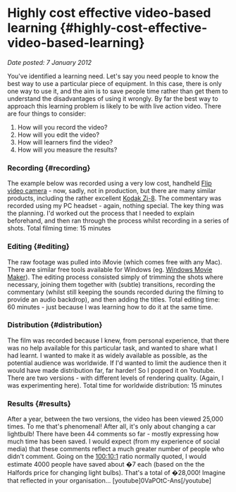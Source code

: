 # Highly cost effective video-based learning {#highly-cost-effective-video-based-learning}

_Date posted: 7 January 2012_

You've identified a learning need. Let's say you need people to know the best way to use a particular piece of equipment. In this case, there is only one way to use it, and the aim is to save people time rather than get them to understand the disadvantages of using it wrongly. By far the best way to approach this learning problem is likely to be with live action video. There are four things to consider:

1.  How will you record the video?
2.  How will you edit the video?
3.  How will learners find the video?
4.  How will you measure the results?

### Recording {#recording}

The example below was recorded using a very low cost, handheld [Flip video camera](http://support.theflip.com/en-uk/home) - now, sadly, not in production, but there are many similar products, including the rather excellent [Kodak Zi-8](http://store.kodak.com/store/ekconsus/en_US/pd/Zi8_Pocket_Video_Camera/productID.156585800). The commentary was recorded using my PC headset - again, nothing special. The key thing was the planning. I'd worked out the process that I needed to explain beforehand, and then ran through the process whilst recording in a series of shots. Total filming time: 15 minutes

### Editing {#editing}

The raw footage was pulled into iMovie (which comes free with any Mac). There are similar free tools available for Windows (eg. [Windows Movie Maker](http://explore.live.com/windows-live-essentials-movie-maker-get-started)). The editing process consisted simply of trimming the shots where necessary, joining them together with (subtle) transitions, recording the commentary (whilst still keeping the sounds recorded during the filming to provide an audio backdrop), and then adding the titles. Total editing time: 60 minutes - just because I was learning how to do it at the same time.

### Distribution {#distribution}

The film was recorded because I knew, from personal experience, that there was no help available for this particular task, and wanted to share what I had learnt. I wanted to make it as widely available as possible, as the potential audience was worldwide. If I'd wanted to limit the audience then it would have made distribution far, far harder! So I popped it on Youtube. There are two versions - with different levels of rendering quality. (Again, I was experimenting here). Total time for worldwide distribution: 15 minutes

### Results {#results}

After a year, between the two versions, the video has been viewed 25,000 times. To me that's phenomenal! After all, it's only about changing a car lightbulb! There have been 44 comments so far - mostly expressing how much time has been saved. I would expect (from my experience of social media) that these comments reflect a much greater number of people who didn't comment. Going on the [100:10:1](http://clive-shepherd.blogspot.com/2008/05/another-application-for-100101-rule.html) ratio normally quoted, I would estimate 4000 people have saved about �7 each (based on the the Halfords price for changing light bulbs). That's a total of �28,000! Imagine that reflected in your organisation... [youtube]0VaPOtC-Ans[/youtube]